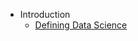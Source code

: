 - Introduction
  - [Defining Data Science](../1-Introduction/01-defining-data-science/README.md)
  
